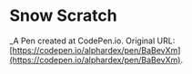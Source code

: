 # Snow Scratch
 _A Pen created at CodePen.io. Original URL: [https://codepen.io/alphardex/pen/BaBevXm](https://codepen.io/alphardex/pen/BaBevXm).

 